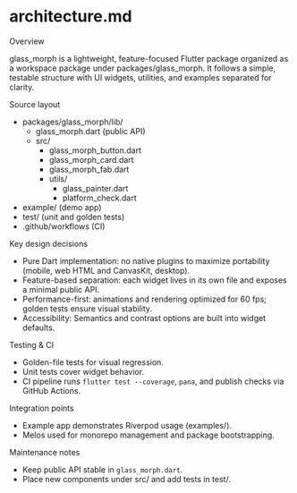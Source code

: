 # architecture.md

Overview

glass_morph is a lightweight, feature-focused Flutter package organized as a workspace package under packages/glass_morph. It follows a simple, testable structure with UI widgets, utilities, and examples separated for clarity.

Source layout

- packages/glass_morph/lib/
  - glass_morph.dart (public API)
  - src/
    - glass_morph_button.dart
    - glass_morph_card.dart
    - glass_morph_fab.dart
    - utils/
      - glass_painter.dart
      - platform_check.dart
- example/ (demo app)
- test/ (unit and golden tests)
- .github/workflows (CI)

Key design decisions

- Pure Dart implementation: no native plugins to maximize portability (mobile, web HTML and CanvasKit, desktop).
- Feature-based separation: each widget lives in its own file and exposes a minimal public API.
- Performance-first: animations and rendering optimized for 60 fps; golden tests ensure visual stability.
- Accessibility: Semantics and contrast options are built into widget defaults.

Testing & CI

- Golden-file tests for visual regression.
- Unit tests cover widget behavior.
- CI pipeline runs `flutter test --coverage`, `pana`, and publish checks via GitHub Actions.

Integration points

- Example app demonstrates Riverpod usage (examples/).
- Melos used for monorepo management and package bootstrapping.

Maintenance notes

- Keep public API stable in `glass_morph.dart`.
- Place new components under src/ and add tests in test/.

